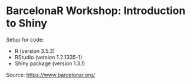 # BarcelonaR Workshop: Introduction to Shiny

Setup for code:

* R (version 3.5.3)
* RStudio (version 1.2.1335-1)
* Shiny package (version 1.3.1)

Source: https://www.barcelonar.org/
